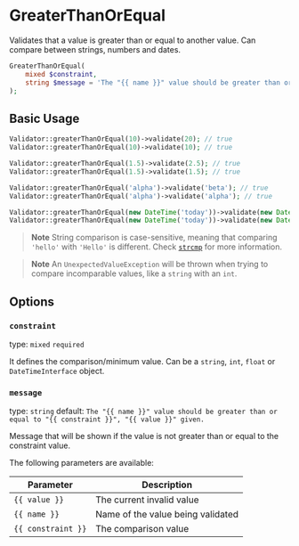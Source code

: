 # GreaterThanOrEqual

Validates that a value is greater than or equal to another value. 
Can compare between strings, numbers and dates.

```php
GreaterThanOrEqual(
    mixed $constraint,
    string $message = 'The "{{ name }}" value should be greater than or equal to "{{ constraint }}", "{{ value }}" given.'
);
```

## Basic Usage

```php
Validator::greaterThanOrEqual(10)->validate(20); // true
Validator::greaterThanOrEqual(10)->validate(10); // true

Validator::greaterThanOrEqual(1.5)->validate(2.5); // true
Validator::greaterThanOrEqual(1.5)->validate(1.5); // true

Validator::greaterThanOrEqual('alpha')->validate('beta'); // true
Validator::greaterThanOrEqual('alpha')->validate('alpha'); // true

Validator::greaterThanOrEqual(new DateTime('today'))->validate(new DateTime('tomorrow')); // true
Validator::greaterThanOrEqual(new DateTime('today'))->validate(new DateTime('today')); // true
```

> **Note**
> String comparison is case-sensitive, meaning that comparing `'hello'` with `'Hello'` is different.
> Check [`strcmp`](https://www.php.net/manual/en/function.strcmp.php) for more information.

> **Note**
> An `UnexpectedValueException` will be thrown when trying to compare incomparable values, like a `string` with an `int`.

## Options

### `constraint`

type: `mixed` `required`

It defines the comparison/minimum value. 
Can be a `string`, `int`, `float` or `DateTimeInterface` object.

### `message`

type: `string` default: `The "{{ name }}" value should be greater than or equal to "{{ constraint }}", "{{ value }}" given.`

Message that will be shown if the value is not greater than or equal to the constraint value.

The following parameters are available:

| Parameter          | Description                       |
|--------------------|-----------------------------------|
| `{{ value }}`      | The current invalid value         |
| `{{ name }}`       | Name of the value being validated |
| `{{ constraint }}` | The comparison value              |